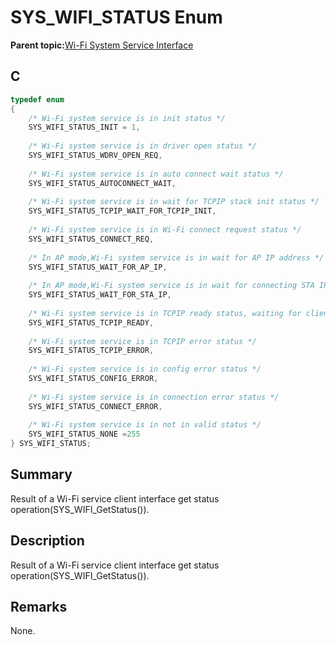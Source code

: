 # SYS\_WIFI\_STATUS Enum

**Parent topic:**[Wi-Fi System Service Interface](GUID-B9C73D51-5039-4573-A452-176603C18703.md)

## C

```c
typedef enum
{
    /* Wi-Fi system service is in init status */
    SYS_WIFI_STATUS_INIT = 1,
    
    /* Wi-Fi system service is in driver open status */
    SYS_WIFI_STATUS_WDRV_OPEN_REQ,
    
    /* Wi-Fi system service is in auto connect wait status */
    SYS_WIFI_STATUS_AUTOCONNECT_WAIT,
    
    /* Wi-Fi system service is in wait for TCPIP stack init status */
    SYS_WIFI_STATUS_TCPIP_WAIT_FOR_TCPIP_INIT,
    
    /* Wi-Fi system service is in Wi-Fi connect request status */
    SYS_WIFI_STATUS_CONNECT_REQ,
    
    /* In AP mode,Wi-Fi system service is in wait for AP IP address */
    SYS_WIFI_STATUS_WAIT_FOR_AP_IP,
    
    /* In AP mode,Wi-Fi system service is in wait for connecting STA IP address */
    SYS_WIFI_STATUS_WAIT_FOR_STA_IP,
    
    /* Wi-Fi system service is in TCPIP ready status, waiting for client request.*/
    SYS_WIFI_STATUS_TCPIP_READY,
    
    /* Wi-Fi system service is in TCPIP error status */
    SYS_WIFI_STATUS_TCPIP_ERROR,
    
    /* Wi-Fi system service is in config error status */
    SYS_WIFI_STATUS_CONFIG_ERROR,
    
    /* Wi-Fi system service is in connection error status */
    SYS_WIFI_STATUS_CONNECT_ERROR,
    
    /* Wi-Fi system service is in not in valid status */
    SYS_WIFI_STATUS_NONE =255
} SYS_WIFI_STATUS;

```

## Summary

Result of a Wi-Fi service client interface get status operation\(SYS\_WIFI\_GetStatus\(\)\).

## Description

Result of a Wi-Fi service client interface get status operation\(SYS\_WIFI\_GetStatus\(\)\).

## Remarks

None.

